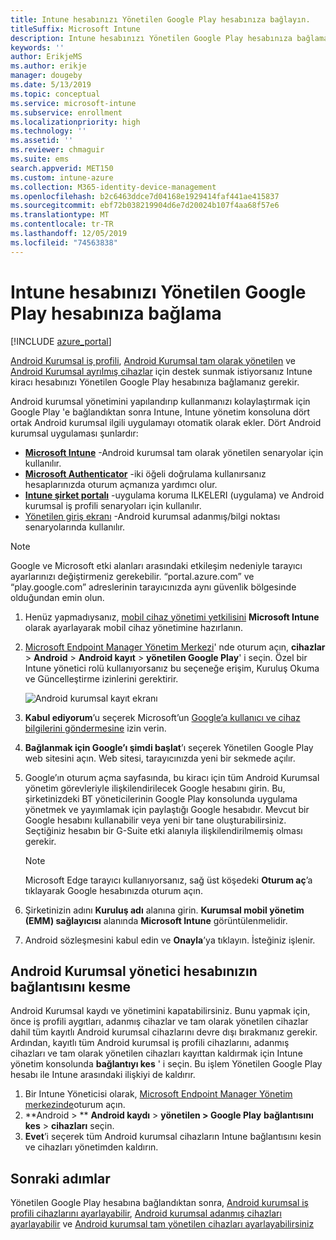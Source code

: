 ```yaml
---
title: Intune hesabınızı Yönetilen Google Play hesabınıza bağlayın.
titleSuffix: Microsoft Intune
description: Intune hesabınızı Yönetilen Google Play hesabınıza bağlamayı öğrenin.
keywords: ''
author: ErikjeMS
ms.author: erikje
manager: dougeby
ms.date: 5/13/2019
ms.topic: conceptual
ms.service: microsoft-intune
ms.subservice: enrollment
ms.localizationpriority: high
ms.technology: ''
ms.assetid: ''
ms.reviewer: chmaguir
ms.suite: ems
search.appverid: MET150
ms.custom: intune-azure
ms.collection: M365-identity-device-management
ms.openlocfilehash: b2c6463ddce7d04168e1929414faf441ae415837
ms.sourcegitcommit: ebf72b038219904d6e7d20024b107f4aa68f57e6
ms.translationtype: MT
ms.contentlocale: tr-TR
ms.lasthandoff: 12/05/2019
ms.locfileid: "74563838"
---
```

# <a name="connect-your-intune-account-to-your-managed-google-play-account"></a>Intune hesabınızı Yönetilen Google Play hesabınıza bağlama

[!INCLUDE [azure_portal](../includes/azure_portal.md)]

[Android Kurumsal iş profili](android-work-profile-enroll.md), [Android Kurumsal tam olarak yönetilen](android-fully-managed-enroll.md) ve [Android Kurumsal ayrılmış cihazlar](android-kiosk-enroll.md) için destek sunmak istiyorsanız Intune kiracı hesabınızı Yönetilen Google Play hesabınıza bağlamanız gerekir.  

Android kurumsal yönetimini yapılandırıp kullanmanızı kolaylaştırmak için Google Play 'e bağlandıktan sonra Intune, Intune yönetim konsoluna dört ortak Android kurumsal ilgili uygulamayı otomatik olarak ekler. Dört Android kurumsal uygulaması şunlardır:

- **[Microsoft Intune](https://play.google.com/store/apps/details?id=com.microsoft.intune)** -Android kurumsal tam olarak yönetilen senaryolar için kullanılır.
- **[Microsoft Authenticator](https://play.google.com/store/apps/details?id=com.azure.authenticator)** -iki öğeli doğrulama kullanırsanız hesaplarınızda oturum açmanıza yardımcı olur.
- **[Intune şirket portalı](https://play.google.com/store/apps/details?id=com.microsoft.windowsintune.companyportal)** -uygulama koruma ILKELERI (uygulama) ve Android kurumsal iş profili senaryoları için kullanılır.
- [Yönetilen giriş ekranı](https://play.google.com/store/apps/details?id=com.microsoft.launcher.enterprise) -Android kurumsal adanmış/bilgi noktası senaryolarında kullanılır.

> [!NOTE]
> Google ve Microsoft etki alanları arasındaki etkileşim nedeniyle tarayıcı ayarlarınızı değiştirmeniz gerekebilir.  “portal.azure.com” ve “play.google.com” adreslerinin tarayıcınızda aynı güvenlik bölgesinde olduğundan emin olun.

1. Henüz yapmadıysanız, [mobil cihaz yönetimi yetkilisini](../fundamentals/mdm-authority-set.md) **Microsoft Intune** olarak ayarlayarak mobil cihaz yönetimine hazırlanın.
2. [Microsoft Endpoint Manager Yönetim Merkezi](https://go.microsoft.com/fwlink/?linkid=2109431)' nde oturum açın, **cihazlar** > **Android** > **Android kayıt** > **yönetilen Google Play**' i seçin.  Özel bir Intune yönetici rolü kullanıyorsanız bu seçeneğe erişim, Kuruluş Okuma ve Güncelleştirme izinlerini gerektirir.
   
   ![Android kurumsal kayıt ekranı](./media/connect-intune-android-enterprise/android-work-bind.png)

3. **Kabul ediyorum**’u seçerek Microsoft’un [Google’a kullanıcı ve cihaz bilgilerini göndermesine](../protect/data-intune-sends-to-google.md) izin verin. 
   
4. **Bağlanmak için Google’ı şimdi başlat**’ı seçerek Yönetilen Google Play web sitesini açın. Web sitesi, tarayıcınızda yeni bir sekmede açılır.
  
5. Google’ın oturum açma sayfasında, bu kiracı için tüm Android Kurumsal yönetim görevleriyle ilişkilendirilecek Google hesabını girin. Bu, şirketinizdeki BT yöneticilerinin Google Play konsolunda uygulama yönetmek ve yayımlamak için paylaştığı Google hesabıdır. Mevcut bir Google hesabını kullanabilir veya yeni bir tane oluşturabilirsiniz. Seçtiğiniz hesabın bir G-Suite etki alanıyla ilişkilendirilmemiş olması gerekir.
    
    > [!Note]
    > Microsoft Edge tarayıcı kullanıyorsanız, sağ üst köşedeki **Oturum aç**’a tıklayarak Google hesabınızda oturum açın.

6. Şirketinizin adını **Kuruluş adı** alanına girin. **Kurumsal mobil yönetim (EMM) sağlayıcısı** alanında **Microsoft Intune** görüntülenmelidir.

7. Android sözleşmesini kabul edin ve **Onayla**’ya tıklayın. İsteğiniz işlenir.

## <a name="disconnect-your-android-enterprise-administrative-account"></a>Android Kurumsal yönetici hesabınızın bağlantısını kesme

Android Kurumsal kaydı ve yönetimini kapatabilirsiniz. Bunu yapmak için, önce iş profili aygıtları, adanmış cihazlar ve tam olarak yönetilen cihazlar dahil tüm kayıtlı Android kurumsal cihazlarını devre dışı bırakmanız gerekir. Ardından, kayıtlı tüm Android kurumsal iş profili cihazlarını, adanmış cihazları ve tam olarak yönetilen cihazları kayıttan kaldırmak için Intune yönetim konsolunda **bağlantıyı kes** ' i seçin. Bu işlem Yönetilen Google Play hesabı ile Intune arasındaki ilişkiyi de kaldırır.

1. Bir Intune Yöneticisi olarak, [Microsoft Endpoint Manager Yönetim merkezinde](https://go.microsoft.com/fwlink/?linkid=2109431)oturum açın.
2. **Android > ** **Android kaydı** > **yönetilen > Google Play** **bağlantısını kes** > **cihazları** seçin.
3. **Evet**’i seçerek tüm Android kurumsal cihazların Intune bağlantısını kesin ve cihazları yönetimden kaldırın.

## <a name="next-steps"></a>Sonraki adımlar

Yönetilen Google Play hesabına bağlandıktan sonra, [Android kurumsal iş profili cihazlarını ayarlayabilir](android-work-profile-enroll.md), [Android kurumsal adanmış cihazları ayarlayabilir](android-kiosk-enroll.md) ve [Android kurumsal tam yönetilen cihazları ayarlayabilirsiniz](android-kiosk-enroll.md)
